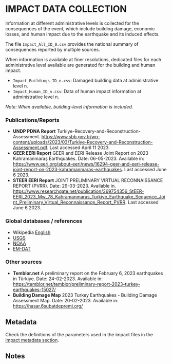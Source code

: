 # IMPACT DATA COLLECTION


Information at different administrative levels is collected for the consequences of the event, 
which include building damage, economic losses, and human impact due to the earthquake and its induced effects.

The file `Impact_All_ID_0.csv` provides the national summary of consequences reported by multiple sources.

When information is available at finer resolutions, dedicated files for each administrative level
available are generated for the building and human impact.

- `Impact_Buildings_ID_n.csv`: Damaged building data at administrative level n.
- `Impact_Human_ID_n.csv`: Data of human impact information at administrative level n.

_Note: When available, building-level information is included._

### Publications/Reports
- **UNDP PDNA Report** Turkiye-Recovery-and-Reconstruction-Assessment. https://www.sbb.gov.tr/wp-content/uploads/2023/03/Turkiye-Recovery-and-Reconstruction-Assessment.pdf. Last accessed April 11 2023. 
- **GEER EERI Report** GEER and EERI Release Joint Report on 2023 Kahramanmaraş Earthquakes. Date: 06-05-2023. Available in: https://www.eeri.org/about-eeri/news/16294-geer-and-eeri-release-joint-report-on-2023-kahramanmaras-earthquakes. Last accessed June 6 2023.
- **STEER EERI Report** JOINT PRELIMINARY VIRTUAL RECONNAISSANCE REPORT (PVRR). Date: 29-03-2023. Available in. https://www.researchgate.net/publication/369754356_StEER-EERI_2023_Mw_78_Kahramanmaras_Turkiye_Earthquake_Sequence_Joint_Preliminary_Virtual_Reconnaissance_Report_PVRR. Last accessed June 6 2023. 

### Global databases / references
- Wikipedia [English](https://en.wikipedia.org/wiki/2023_Turkey%E2%80%93Syria_earthquake)
- [USGS](https://earthquake.usgs.gov/earthquakes/eventpage/us2000ar20/executive) 
- [NOAA](https://www.ngdc.noaa.gov/hazel/view/hazards/earthquake/event-data?maxEqMagnitude=7.1&maxYear=2017&minYear=2017&maxLatitude=18.339&minEqMagnitude=7.1&country=MEXICO)
- [EM-DAT](https://public.emdat.be/data)

### Other sources
- **Temblor.net** A preliminary report on the February 6, 2023 earthquakes in Türkiye. Date: 24-02-2023. Available in: https://temblor.net/temblor/preliminary-report-2023-turkey-earthquakes-15027/
- **Building Damage Map** 2023 Turkey Earthquakes - Building Damage Assessment Map. Date: 20-02-2023. Available in: https://hasar.6subatdepremi.org/

## Metadata

Check the definitions of the parameters used in the impact files in the [impact metadata section](https://gitlab.openquake.org/risk/ecd/-/blob/main/metadata.md#impact-data).


## Notes